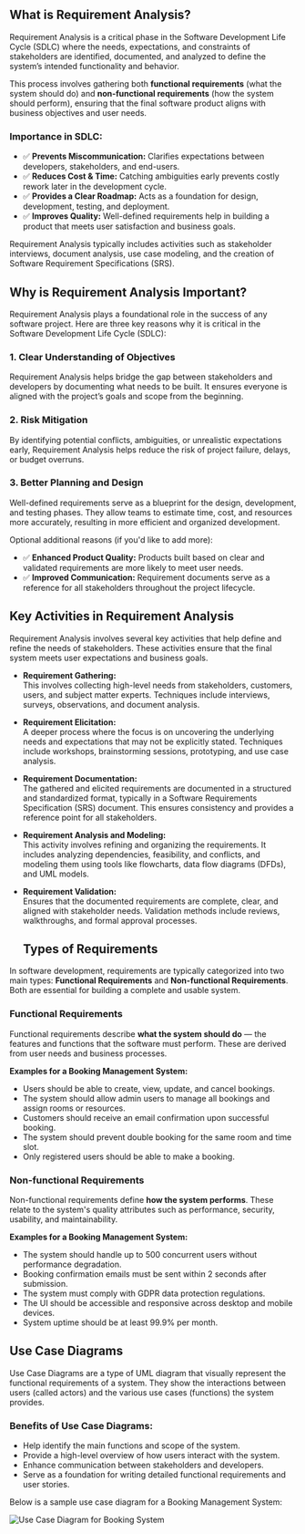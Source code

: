 ## What is Requirement Analysis?

Requirement Analysis is a critical phase in the Software Development Life Cycle (SDLC) where the needs, expectations, and constraints of stakeholders are identified, documented, and analyzed to define the system’s intended functionality and behavior.

This process involves gathering both **functional requirements** (what the system should do) and **non-functional requirements** (how the system should perform), ensuring that the final software product aligns with business objectives and user needs.

### Importance in SDLC:
- ✅ **Prevents Miscommunication:** Clarifies expectations between developers, stakeholders, and end-users.
- ✅ **Reduces Cost & Time:** Catching ambiguities early prevents costly rework later in the development cycle.
- ✅ **Provides a Clear Roadmap:** Acts as a foundation for design, development, testing, and deployment.
- ✅ **Improves Quality:** Well-defined requirements help in building a product that meets user satisfaction and business goals.

Requirement Analysis typically includes activities such as stakeholder interviews, document analysis, use case modeling, and the creation of Software Requirement Specifications (SRS).


## Why is Requirement Analysis Important?

Requirement Analysis plays a foundational role in the success of any software project. Here are three key reasons why it is critical in the Software Development Life Cycle (SDLC):

### 1. Clear Understanding of Objectives
Requirement Analysis helps bridge the gap between stakeholders and developers by documenting what needs to be built. It ensures everyone is aligned with the project’s goals and scope from the beginning.

### 2. Risk Mitigation
By identifying potential conflicts, ambiguities, or unrealistic expectations early, Requirement Analysis helps reduce the risk of project failure, delays, or budget overruns.

### 3. Better Planning and Design
Well-defined requirements serve as a blueprint for the design, development, and testing phases. They allow teams to estimate time, cost, and resources more accurately, resulting in more efficient and organized development.

Optional additional reasons (if you'd like to add more):
- ✅ **Enhanced Product Quality:** Products built based on clear and validated requirements are more likely to meet user needs.
- ✅ **Improved Communication:** Requirement documents serve as a reference for all stakeholders throughout the project lifecycle.


## Key Activities in Requirement Analysis

Requirement Analysis involves several key activities that help define and refine the needs of stakeholders. These activities ensure that the final system meets user expectations and business goals.

- **Requirement Gathering:**  
  This involves collecting high-level needs from stakeholders, customers, users, and subject matter experts. Techniques include interviews, surveys, observations, and document analysis.

- **Requirement Elicitation:**  
  A deeper process where the focus is on uncovering the underlying needs and expectations that may not be explicitly stated. Techniques include workshops, brainstorming sessions, prototyping, and use case analysis.

- **Requirement Documentation:**  
  The gathered and elicited requirements are documented in a structured and standardized format, typically in a Software Requirements Specification (SRS) document. This ensures consistency and provides a reference point for all stakeholders.

- **Requirement Analysis and Modeling:**  
  This activity involves refining and organizing the requirements. It includes analyzing dependencies, feasibility, and conflicts, and modeling them using tools like flowcharts, data flow diagrams (DFDs), and UML models.

- **Requirement Validation:**  
  Ensures that the documented requirements are complete, clear, and aligned with stakeholder needs. Validation methods include reviews, walkthroughs, and formal approval processes.


  ## Types of Requirements

In software development, requirements are typically categorized into two main types: **Functional Requirements** and **Non-functional Requirements**. Both are essential for building a complete and usable system.

### Functional Requirements

Functional requirements describe **what the system should do** — the features and functions that the software must perform. These are derived from user needs and business processes.

**Examples for a Booking Management System:**
- Users should be able to create, view, update, and cancel bookings.
- The system should allow admin users to manage all bookings and assign rooms or resources.
- Customers should receive an email confirmation upon successful booking.
- The system should prevent double booking for the same room and time slot.
- Only registered users should be able to make a booking.

### Non-functional Requirements

Non-functional requirements define **how the system performs**. These relate to the system's quality attributes such as performance, security, usability, and maintainability.

**Examples for a Booking Management System:**
- The system should handle up to 500 concurrent users without performance degradation.
- Booking confirmation emails must be sent within 2 seconds after submission.
- The system must comply with GDPR data protection regulations.
- The UI should be accessible and responsive across desktop and mobile devices.
- System uptime should be at least 99.9% per month.



## Use Case Diagrams

Use Case Diagrams are a type of UML diagram that visually represent the functional requirements of a system. They show the interactions between users (called actors) and the various use cases (functions) the system provides.

### Benefits of Use Case Diagrams:
- Help identify the main functions and scope of the system.
- Provide a high-level overview of how users interact with the system.
- Enhance communication between stakeholders and developers.
- Serve as a foundation for writing detailed functional requirements and user stories.

Below is a sample use case diagram for a Booking Management System:

![Use Case Diagram for Booking System](./alx-booking-uc.png)



